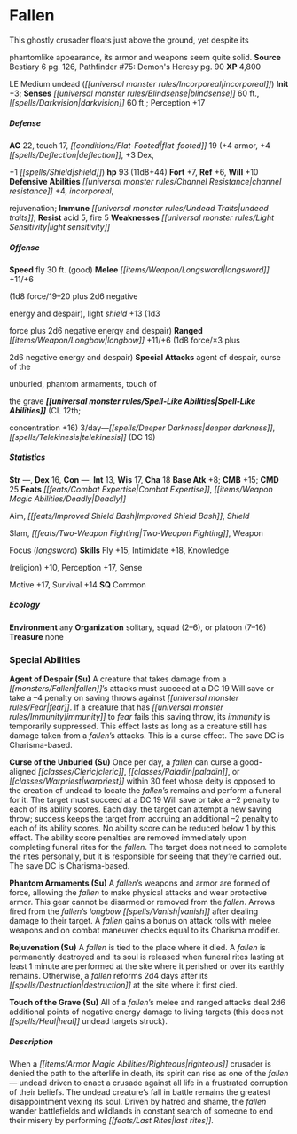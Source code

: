 ﻿---
cssclass: [monsters]

---

# Fallen
This ghostly crusader floats just above the ground, yet despite its

phantomlike appearance, its armor and weapons seem quite solid.
**Source** Bestiary 6 pg. 126, Pathfinder #75: Demon's Heresy pg. 90
**XP** 4,800

LE Medium undead (_[[universal monster rules/Incorporeal|incorporeal]]_)
**Init** +3; **Senses** _[[universal monster rules/Blindsense|blindsense]]_ 60 ft., _[[spells/Darkvision|darkvision]]_ 60 ft.; Perception +17

##### Defense

**AC** 22, touch 17, _[[conditions/Flat-Footed|flat-footed]]_ 19 (+4 armor, +4 _[[spells/Deflection|deflection]]_, +3 Dex,

+1 _[[spells/Shield|shield]]_)
**hp** 93 (11d8+44)
**Fort** +7, **Ref** +6, **Will** +10
**Defensive Abilities** _[[universal monster rules/Channel Resistance|channel resistance]]_ +4, _incorporeal_,

rejuvenation; **Immune** _[[universal monster rules/Undead Traits|undead traits]]_; **Resist** acid 5, fire 5
**Weaknesses** _[[universal monster rules/Light Sensitivity|light sensitivity]]_

##### Offense
**Speed** fly 30 ft. (good)
**Melee** _[[items/Weapon/Longsword|longsword]]_ +11/+6

(1d8 force/19–20 plus 2d6 negative

energy and despair), light _shield_ +13 (1d3

force plus 2d6 negative energy and despair)
**Ranged** _[[items/Weapon/Longbow|longbow]]_ +11/+6 (1d8 force/×3 plus

2d6 negative energy and despair)
**Special Attacks** agent of despair, curse of the

unburied, phantom armaments, touch of

the grave
**_[[universal monster rules/Spell-Like Abilities|Spell-Like Abilities]]_** (CL 12th;

concentration +16)
3/day—_[[spells/Deeper Darkness|deeper darkness]]_, _[[spells/Telekinesis|telekinesis]]_ (DC 19)

##### Statistics
**Str** —, **Dex** 16, **Con** —, **Int** 13, **Wis** 17, **Cha** 18
**Base Atk** +8; **CMB** +15; **CMD** 25
**Feats** _[[feats/Combat Expertise|Combat Expertise]]_, _[[items/Weapon Magic Abilities/Deadly|Deadly]]_

Aim, _[[feats/Improved _Shield_ Bash|Improved _Shield_ Bash]]_, _Shield_

Slam, _[[feats/Two-Weapon Fighting|Two-Weapon Fighting]]_, Weapon

Focus (_longsword_)
**Skills** Fly +15, Intimidate +18, Knowledge

(religion) +10, Perception +17, Sense

Motive +17, Survival +14
**SQ** Common

##### Ecology

**Environment** any
**Organization** solitary, squad (2–6), or platoon (7–16)
**Treasure** none

### Special Abilities

**Agent of Despair (Su)** A creature that takes damage from a _[[monsters/Fallen|fallen]]_’s attacks must succeed at a DC 19 Will save or take a –4 penalty on saving throws against _[[universal monster rules/Fear|fear]]_. If a creature that has _[[universal monster rules/Immunity|immunity]]_ to _fear_ fails this saving throw, its _immunity_ is temporarily suppressed. This effect lasts as long as a creature still has damage taken from a _fallen_’s attacks. This is a curse effect. The save DC is Charisma-based.

**Curse of the Unburied (Su)** Once per day, a _fallen_ can curse a good-aligned _[[classes/Cleric|cleric]]_, _[[classes/Paladin|paladin]]_, or _[[classes/Warpriest|warpriest]]_ within 30 feet whose deity is opposed to the creation of undead to locate the _fallen_’s remains and perform a funeral for it. The target must succeed at a DC 19 Will save or take a –2 penalty to each of its ability scores. Each day, the target can attempt a new saving throw; success keeps the target from accruing an additional –2 penalty to each of its ability scores. No ability score can be reduced below 1 by this effect. The ability score penalties are removed immediately upon completing funeral rites for the _fallen_. The target does not need to complete the rites personally, but it is responsible for seeing that they’re carried out. The save DC is Charisma-based.

**Phantom Armaments (Su)** A _fallen_’s weapons and armor are formed of force, allowing the _fallen_ to make physical attacks and wear protective armor. This gear cannot be disarmed or removed from the _fallen_. Arrows fired from the _fallen_’s _longbow_ _[[spells/Vanish|vanish]]_ after dealing damage to their target. A _fallen_ gains a bonus on attack rolls with melee weapons and on combat maneuver checks equal to its Charisma modifier.

**Rejuvenation (Su)** A _fallen_ is tied to the place where it died. A _fallen_ is permanently destroyed and its soul is released when funeral rites lasting at least 1 minute are performed at the site where it perished or over its earthly remains. Otherwise, a _fallen_ reforms 2d4 days after its _[[spells/Destruction|destruction]]_ at the site where it first died.

**Touch of the Grave (Su)** All of a _fallen_’s melee and ranged attacks deal 2d6 additional points of negative energy damage to living targets (this does not _[[spells/Heal|heal]]_ undead targets struck).

##### Description

When a _[[items/Armor Magic Abilities/Righteous|righteous]]_ crusader is denied the path to the afterlife in death, its spirit can rise as one of the _fallen_— undead driven to enact a crusade against all life in a frustrated corruption of their beliefs. The undead creature’s fall in battle remains the greatest disappointment vexing its soul. Driven by hatred and shame, the _fallen_ wander battlefields and wildlands in constant search of someone to end their misery by performing _[[feats/Last Rites|last rites]]_.